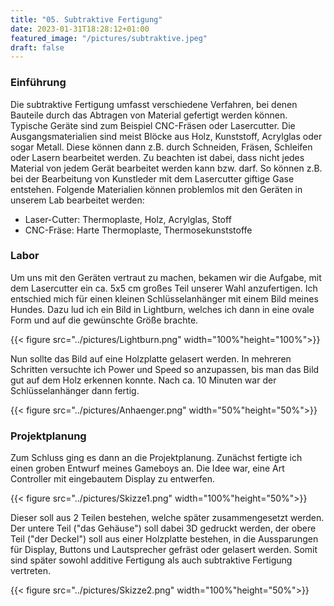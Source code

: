 ```yaml
---
title: "05. Subtraktive Fertigung"
date: 2023-01-31T18:28:12+01:00
featured_image: "/pictures/subtraktive.jpeg"
draft: false
---
```


### Einführung 

Die subtraktive Fertigung umfasst verschiedene Verfahren, bei denen Bauteile durch das Abtragen von Material gefertigt werden können. Typische Geräte sind zum Beispiel CNC-Fräsen oder Lasercutter.
Die Ausgangsmaterialien sind meist Blöcke aus Holz, Kunststoff, Acrylglas oder sogar Metall. Diese können dann z.B. durch Schneiden, Fräsen, Schleifen oder Lasern bearbeitet werden.
Zu beachten ist dabei, dass nicht jedes Material von jedem Gerät bearbeitet werden kann bzw. darf. 
So können z.B. bei der Bearbeitung von Kunstleder mit dem Lasercutter giftige Gase entstehen. 
Folgende Materialien können problemlos mit den Geräten in unserem Lab bearbeitet werden:

- Laser-Cutter: Thermoplaste, Holz, Acrylglas, Stoff
- CNC-Fräse: Harte Thermoplaste, Thermosekunststoffe


### Labor 

Um uns mit den Geräten vertraut zu machen, bekamen wir die Aufgabe, mit dem Lasercutter ein ca. 5x5 cm großes Teil unserer Wahl anzufertigen. Ich entschied mich für einen kleinen Schlüsselanhänger mit einem Bild meines Hundes.
Dazu lud ich ein Bild in Lightburn, welches ich dann in eine ovale Form und auf die gewünschte Größe brachte. 

{{< figure src="../pictures/Lightburn.png" width="100%"height="100%">}}

Nun sollte das Bild auf eine Holzplatte gelasert werden.
In mehreren Schritten versuchte ich Power und Speed so anzupassen, bis man das Bild gut auf dem Holz erkennen konnte.
Nach ca. 10 Minuten war der Schlüsselanhänger dann fertig.

{{< figure src="../pictures/Anhaenger.png" width="50%"height="50%">}}


### Projektplanung

Zum Schluss ging es dann an die Projektplanung. Zunächst fertigte ich einen groben Entwurf meines Gameboys an.
Die Idee war, eine Art Controller mit eingebautem Display zu entwerfen.

{{< figure src="../pictures/Skizze1.png" width="100%"height="50%">}}

Dieser soll aus 2 Teilen bestehen, welche später zusammengesetzt werden.
Der untere Teil ("das Gehäuse") soll dabei 3D gedruckt werden, der obere Teil ("der Deckel") soll aus einer Holzplatte bestehen, in die Aussparungen für Display, Buttons und Lautsprecher gefräst oder gelasert werden.
Somit sind später sowohl additive Fertigung als auch subtraktive Fertigung vertreten.
 
{{< figure src="../pictures/Skizze2.png" width="100%"height="50%">}}


